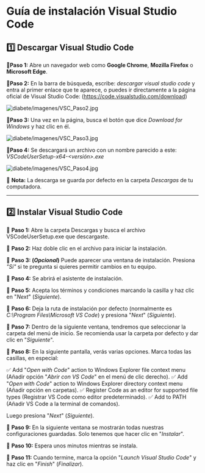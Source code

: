 # Guía de instalación Visual Studio Code 

## 1️⃣ Descargar Visual Studio Code

🔹**Paso 1:** Abre un navegador web como **Google Chrome**, **Mozilla Firefox** o **Microsoft Edge**.

🔹**Paso 2:** En la barra de búsqueda, escribe: *descargar visual studio code* y entra al primer enlace que te aparece, o puedes ir directamente a la página oficial de Visual Studio Code: (https://code.visualstudio.com/download)

![diabete/imagenes/VSC_Paso2.jpg](https://github.com/adiacla/diabetes/blob/main/imagenes/VSC_Paso2.jpg?raw=true)

🔹**Paso 3:** Una vez en la página, busca el botón que dice *Download for Windows* y haz clic en él.

![diabete/imagenes/VSC_Paso3.jpg](https://github.com/adiacla/diabetes/blob/main/imagenes/VSC_Paso3.jpg?raw=true)

🔹**Paso 4:** Se descargará un archivo con un nombre parecido a este: *VSCodeUserSetup-x64-<versión>.exe*

![diabete/imagenes/VSC_Paso4.jpg](https://github.com/adiacla/diabetes/blob/main/imagenes/VSC_Paso4.jpg?raw=true)

📂 **Nota:** La descarga se guarda por defecto en la carpeta *Descargas* de tu computadora.

---

## 2️⃣ Instalar Visual Studio Code

🔹 **Paso 1:** Abre la carpeta Descargas y busca el archivo VSCodeUserSetup.exe que descargaste.

🔹 **Paso 2:** Haz doble clic en el archivo para iniciar la instalación.

🔹 **Paso 3: (*Opcional*)** Puede aparecer una ventana de instalación. Presiona *"Sí"* si te pregunta si quieres permitir cambios en tu equipo.

🔹 **Paso 4:** Se abrirá el asistente de instalación. 

🔹 **Paso 5:** Acepta los términos y condiciones marcando la casilla y haz clic en "*Next*" (*Siguiente*).

🔹 **Paso 6:** Deja la ruta de instalación por defecto (normalmente es *C:\Program Files\Microsoft VS Code*) y presiona "*Next*" (*Siguiente*).

🔹 **Paso 7:** Dentro de la siguiente ventana, tendremos que seleccionar la carpeta del menú de inicio. Se recomienda usar la carpeta por defecto y dar clic en "*Siguiente*".

🔹 **Paso 8:** En la siguiente pantalla, verás varias opciones. Marca todas las casillas, en especial:

✅ Add "*Open with Code*" action to Windows Explorer file context menu (Añadir opción "*Abrir con VS Code*" en el menú de clic derecho).
✅ Add "*Open with Code*" action to Windows Explorer directory context menu (Añadir opción en carpetas).
✅ Register Code as an editor for supported file types (Registrar VS Code como editor predeterminado).
✅ Add to PATH (Añadir VS Code a la terminal de comandos).

   Luego presiona "*Next*" (*Siguiente*).

🔹 **Paso 9:** En la siguiente ventana se mostrarán todas nuestras configuraciones guardadas. Solo tenemos que hacer clic en "*Instalar*".

🔹 **Paso 10:** Espera unos minutos mientras se instala.

🔹 **Paso 11:** Cuando termine, marca la opción "*Launch Visual Studio Code*" y haz clic en "*Finish*" (*Finalizar*).

